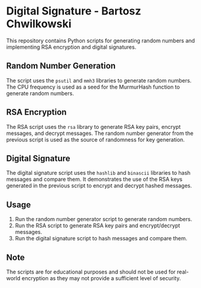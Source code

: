 # Digital Signature - Bartosz Chwilkowski

This repository contains Python scripts for generating random numbers and implementing RSA encryption and digital signatures.

## Random Number Generation

The script uses the `psutil` and `mmh3` libraries to generate random numbers. The CPU frequency is used as a seed for the MurmurHash function to generate random numbers.

## RSA Encryption

The RSA script uses the `rsa` library to generate RSA key pairs, encrypt messages, and decrypt messages. The random number generator from the previous script is used as the source of randomness for key generation.

## Digital Signature

The digital signature script uses the `hashlib` and `binascii` libraries to hash messages and compare them. It demonstrates the use of the RSA keys generated in the previous script to encrypt and decrypt hashed messages.

## Usage

1. Run the random number generator script to generate random numbers.
2. Run the RSA script to generate RSA key pairs and encrypt/decrypt messages.
3. Run the digital signature script to hash messages and compare them.

## Note

The scripts are for educational purposes and should not be used for real-world encryption as they may not provide a sufficient level of security.
